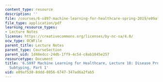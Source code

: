 ```yaml
---
content_type: resource
description: ''
file: /courses/6-s897-machine-learning-for-healthcare-spring-2019/e09af5308ddd08566747347ad6a2fab5_MIT6_S897S19_lec18.pdf
file_type: application/pdf
learning_resource_types:
- Lecture Notes
license: https://creativecommons.org/licenses/by-nc-sa/4.0/
ocw_type: OCWFile
parent_title: Lecture Notes
parent_type: CourseSection
parent_uid: 1d48edcc-24db-1ff9-4c54-c8ab1045e257
resourcetype: Document
title: '6.S897 Machine Learning for Healthcare, Lecture 18: Disease Progression &
  Subtyping, Part 1'
uid: e09af530-8ddd-0856-6747-347ad6a2fab5
---
```

